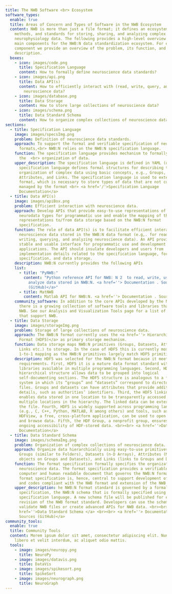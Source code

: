 ```yaml
---
title: The NWB Software <br> Ecosystem
software_types:
  enable: true
  title: Areas of Concern and Types of Software in the NWB Ecosystem
  content: NWB is more than just a file format; it defines an ecosystem of tools,
    methods, and standards for storing, sharing, and analyzing complex
    neurophysiology data. The following provides a high-level overview of the
    main components for the NWB:N data standardization ecosystem. For each
    component we provide an overview of the problem, its function, and a
    description.
  boxes:
    - icon: images/code.png
      title: Specification Language
      content: How to formally define neuroscience data standards?
    - icon: images/api.png
      title: Data API(s)
      content: How to efficiently interact with (read, write, query, analyze...)
        neuroscience data?
    - icon: images/database.png
      title: Data Storage
      content: How to store large collections of neuroscience data?
    - icon: images/schema.png
      title: Data Standard Schema
      content: How to organize complex collections of neuroscience data?
sections:
  - title: Specification Language
    image: images/specsImg.png
    problem: Definition of neuroscience data standards.
    approach: To support the formal and verifiable specification of neurodata file
      formats,<br> NWB:N relies on the NWB:N specification language.
    function: The specification language provides mechanism to formally specify
      the  <br> organization of data.
    upper_description: The specification language is defined in YAML (or JSON). The
      specification language defines formal structures for describing the
      organization of complex data using basic concepts, e.g., Groups, Datasets,
      Attributes, and Links. The specification language is used to extend the
      format, which is necessary to store types of data that are not currently
      managed by the format <br> <a href='/'>Specification Language
      Documentation</a>
  - title: Data API(s)
    image: images/apiBox.png
    problem: Efficient interaction with neuroscience data.
    approach: Develop APIs that provide easy-to-use representations of NWB:N
      neurodata types for programmatic use and enable the mapping of these
      representations to/from data storage based on the NWB:N format
      specification.
    function: The role of data API(s) is to facilitate efficient interaction with
      neuroscience data stored in the NWB:N data format (e.g,. for reading,
      writing, querying, and analyzing neuroscience data). An API provides a
      stable and usable interface for programmatic use and development of new
      applications. The API should insulate developers and users from
      implementation details related to the specification language, format
      specification, and data storage.
    description: NWB:N currently provides the following APIs
    list:
      - title: "PyNWB:"
        content: "Python reference API for NWB: N 2  to read, write, use, extend, and
          analyze data stored in NWB:N. <a href=''> Documentation . Sources
          (GitHub)</a>"
      - title: MatNWB
        content: Matlab API for NWB:N. <a href=''> Documentation . Sources (GitHub)</a>
    community_software: In addition to the core APIs developed by the NWB team,
      there is a growing collection of software tools and libraries that support
      NWB. See our Analysis and Visualization Tools page for a list of tools
      that support NWB.
  - title: Data Storage
    image: images/storageImg.png
    problem: Storage of large collections of neuroscience data.
    approach: The NWB:N format currently uses the <a href=''> Hierarchical Data
      Format (HDF5)</a> as primary storage mechanism.
    function: Data storage maps NWB:N primitives (Groups, Datasets, Attributes,
      Links etc.) to storage. In the case of HDF5 this is currently mostly a
      1-to-1 mapping as the NWB:N primitives largely match HDF5 primitives.
    description: HDF5 was selected for the NWB:N format because it meets several key
      requirements. First, HDF5 it is a mature data format standard with
      libraries available in multiple programming languages. Second, HDF5’s
      hierarchical structure allows data to be grouped into logical
      self-documenting sections. The HDF5 structure is analogous to a file
      system in which its “groups” and “datasets” correspond to directories and
      files. Groups and datasets can have attributes that provide additional
      details, such as authorities’ identifiers. Third, the HDF5 linking feature
      enables data stored in one location to be transparently accessed from
      multiple locations in the hierarchy. The linked data can be external to
      the file. Fourth, HDF5 is widely supported across programming languages
      (e.g., C, C++, Python, MATLAB, R among others) and tools, such as,
      HDFView, a free, cross-platform application, can be used to open a file
      and browse data. Fifth, the HDF Group, a nonprofit group, ensures the
      ongoing accessibility of HDF-stored data. <br><br> <a href=''>Data Storage
      Documentation</a>
  - title: Data Standard Schema
    image: images/schemaImg.png
    problem: Organization of complex collections of neuroscience data.
    approach: Organize data hierarchically using easy-to-use primitives, e.g.,
      Groups (similar to Folders), Datasets (n-D Arrays), Attributes (Metadata
      objects on Groups and Datasets), and Links (links to Groups and Datasets).
    function: The format specification formally specifies the organization of
      neuroscience data. The format specification provides a verifiable,
      computer and human readable document that governs the NWB:N format. The
      format specification is, hence, central to support development of API’s
      and codes compliant with the NWB format and extension of the NWB format.
    upper_description: he NWB:N format standard is governed by a formal format
      specification, the NWB:N schema that is formally specified using the NWB
      specification language. A new schema file will be published for each
      revision of the NWB format standard. Developers can use the schema to
      validate NWB files or create advanced APIs for NWB data. <br><br><a
      href=''>Data Standard Schema </a> <br><br> <a href=''> Documentation
      Sources (GitHub)</a>
community_tools:
  enable: true
  title: Community Tools
  content: Morem ipsum dolor sit amet, consectetur adipiscing elit. Nunc vulputate
    libero et velit interdum, ac aliquet odio mattis.
  tools:
    - image: images/neuropy.png
      title: NeuroPy
    - image: images/datavis.png
      title: DataVis
    - image: images/spikesort.png
      title: SpikeSort
    - image: images/neurograph.png
      title: NeuroGraph
---
```

